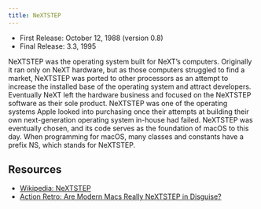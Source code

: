 ```yaml
---
title: NeXTSTEP
---
```


- First Release: October 12, 1988 (version 0.8)
- Final Release: 3.3, 1995

NeXTSTEP was the operating system built for NeXT’s computers. Originally it ran only on NeXT hardware, but as those computers struggled to find a market, NeXTSTEP was ported to other processors as an attempt to increase the installed base of the operating system and attract developers. Eventually NeXT left the hardware business and focused on the NeXTSTEP software as their sole product. NeXTSTEP was one of the operating systems Apple looked into purchasing once their attempts at building their own next-generation operating system in-house had failed. NeXTSTEP was eventually chosen, and its code serves as the foundation of macOS to this day. When programming for macOS, many classes and constants have a prefix NS, which stands for NeXTSTEP.

## Resources

- [Wikipedia: NeXTSTEP](https://en.wikipedia.org/wiki/NeXTSTEP)
- [Action Retro: Are Modern Macs Really NeXTSTEP in Disguise?](https://youtu.be/HyitnJQRvu0)

